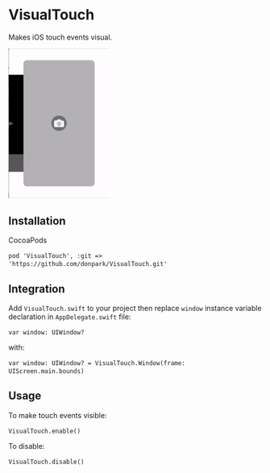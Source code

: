 # VisualTouch

Makes iOS touch events visual.

<img src="demo.gif" width="200">

## Installation

CocoaPods

	pod 'VisualTouch', :git => 'https://github.com/donpark/VisualTouch.git'

## Integration

Add `VisualTouch.swift` to your project then replace `window` instance variable declaration in `AppDelegate.swift` file:

    var window: UIWindow?
    
with:

    var window: UIWindow? = VisualTouch.Window(frame: UIScreen.main.bounds)

## Usage

To make touch events visible:

    VisualTouch.enable()

To disable:

    VisualTouch.disable()
